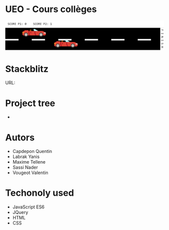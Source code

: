 # UEO - Cours collèges

![Preview](preview.png)

# Stackblitz

URL: 

# Project tree

- 

# Autors

* Capdepon Quentin
* Labrak Yanis
* Maxime Tellene
* Sassi Nader
* Vougeot Valentin

# Techonoly used

* JavaScript ES6
* JQuery
* HTML
* CSS